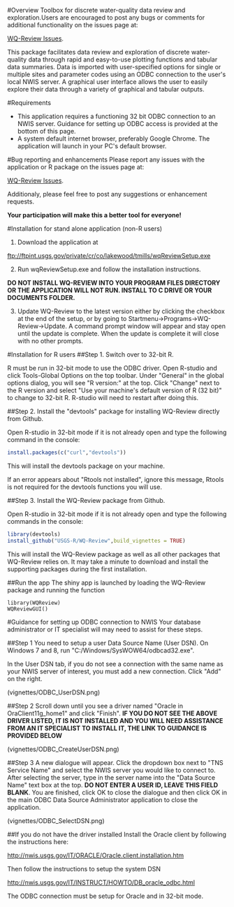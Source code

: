 #Overview
Toolbox for discrete water-quality data review and exploration.Users are encouraged to post any bugs or comments for additional functionality on the issues page at:

[WQ-Review Issues](https://github.com/USGS-R/WQ-Review/issues).

This package facilitates data review and exploration of discrete water-quality data through rapid and easy-to-use plotting functions and tabular data summaries. Data is imported with user-specified options for single or multiple sites and parameter codes using an ODBC connection to the user's local NWIS server. A graphical user interface allows the user to easily explore their data through a variety of graphical and tabular outputs. 

#Requirements
* This application requires a functioning 32 bit ODBC connection to an NWIS server. Guidance for setting up ODBC access is provided at the bottom of this page.
* A system default internet browser, preferably Google Chrome. The application will launch in your PC's default browser.

#Bug reporting and enhancements
Please report any issues with the application or R package on the issues page at:

[WQ-Review Issues](https://github.com/USGS-R/WQ-Review/issues). 

Additionaly, please feel free to post any suggestions or enhancement requests.

**Your participation will make this a better tool for everyone!**

#Installation for stand alone application (non-R users)

1. Download the application at

ftp://ftpint.usgs.gov/private/cr/co/lakewood/tmills/wqReviewSetup.exe

2. Run wqReviewSetup.exe and follow the installation instructions.

**DO NOT INSTALL WQ-REVIEW INTO YOUR PROGRAM FILES DIRECTORY OR THE APPLICATION WILL NOT RUN. INSTALL TO C DRIVE OR YOUR DOCUMENTS FOLDER.**

3. Update WQ-Review to the latest version either by clicking the checkbox at the end of the setup, or by going to Startmenu->Programs->WQ-Review->Update. A command prompt window will appear and stay open until the update is complete. When the update is complete it will close with no other prompts.


#Installation for R users
##Step 1. Switch over to 32-bit R.

R must be run in 32-bit mode to use the ODBC driver. Open R-studio and click Tools-Global Options on the top toolbar. Under "General" in the global options dialog, you will see "R version:" at the top. Click "Change" next to the R version and select "Use your machine's default version of R (32 bit)" to change to 32-bit R. R-studio will need to restart after doing this.

##Step 2. Install the "devtools" package for installing WQ-Review directly from Github.

Open R-studio in 32-bit mode if it is not already open and type the following command in the console:
```R
install.packages(c("curl","devtools"))
```
This will install the devtools package on your machine. 

If an error appears about "Rtools not installed", ignore this message, Rtools is not required for the devtools functions you will use.

##Step 3. Install the WQ-Review package from Github.

Open R-studio in 32-bit mode if it is not already open and type the following commands in the console:

```R
library(devtools)
install_github("USGS-R/WQ-Review",build_vignettes = TRUE)
```

This will install the WQ-Review package as well as all other packages that WQ-Review relies on. It may take a minute to download and install the supporting packages during the first installation.


##Run the app
The shiny app is launched by loading the WQ-Review package and running the function 
```
library(WQReview)
WQReviewGUI()
```
#Guidance for setting up ODBC connection to NWIS
Your database administrator or IT specialist will may need to assist for these steps.

##Step 1
You need to setup a user Data Source Name (User DSN).
On Windows 7 and 8, run "C:/Windows/SysWOW64/odbcad32.exe".

In the User DSN tab, if you do not see a connection with the same name as your NWIS server of interest, you must add a new connection. Click "Add" on the right.

(vignettes/ODBC_UserDSN.png)

##Step 2
Scroll down until you see a driver named "Oracle in OraClient11g_home1" and click "Finish". **IF YOU DO NOT SEE THE ABOVE DRIVER LISTED, IT IS NOT INSTALLED AND YOU WILL NEED ASSISTANCE FROM AN IT SPECIALIST TO INSTALL IT, THE LINK TO GUIDANCE IS PROVIDED BELOW**

(vignettes/ODBC_CreateUserDSN.png)

##Step 3
A new dialogue will appear. Click the dropdown box next to "TNS Service Name" and select the NWIS server you would like to connect to. After selecting the server, type in the server name into the "Data Source Name" text box at the top. **DO NOT ENTER A USER ID, LEAVE THIS FIELD BLANK**. You are finished, click OK to close the dialogue and then click OK in the main ODBC Data Source Administrator application to close the application.

(vignettes/ODBC_SelectDSN.png)

##If you do not have the driver installed
Install the Oracle client by following the instructions here:

http://nwis.usgs.gov/IT/ORACLE/Oracle.client.installation.htm

Then follow the instructions to setup the system DSN

http://nwis.usgs.gov/IT/INSTRUCT/HOWTO/DB_oracle_odbc.html

The ODBC connection must be setup for Oracle and in 32-bit mode. 
